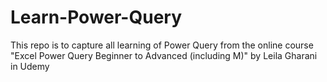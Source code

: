 # Learn-Power-Query
This repo is to capture all learning of Power Query from the online course "Excel Power Query Beginner to Advanced (including M)" by Leila Gharani in Udemy

